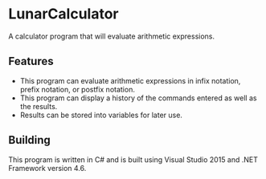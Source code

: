 # LunarCalculator
A calculator program that will evaluate arithmetic expressions.

## Features
* This program can evaluate arithmetic expressions in infix notation, prefix notation, or postfix notation.
* This program can display a history of the commands entered as well as the results.
* Results can be stored into variables for later use.

## Building
This program is written in C# and is built using Visual Studio 2015 and .NET Framework version 4.6.
